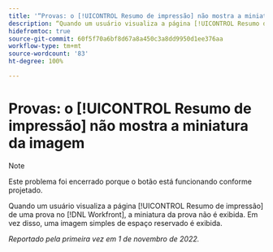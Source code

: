 ```yaml
---
title: '“Provas: o [!UICONTROL Resumo de impressão] não mostra a miniatura da imagem”'
description: “Quando um usuário visualiza a página [!UICONTROL Resumo de impressão] de uma prova no [!DNL Workfront], a miniatura da prova não é exibida. Em vez disso, uma imagem simples de espaço reservado é exibida.”
hidefromtoc: true
source-git-commit: 60f5f70a6bf8d67a8a450c3a8dd9950d1ee376aa
workflow-type: tm+mt
source-wordcount: '83'
ht-degree: 100%

---
```



# Provas: o [!UICONTROL Resumo de impressão] não mostra a miniatura da imagem

<!--This is on both the WF and WFP TOCs-->

>[!NOTE]
>
>Este problema foi encerrado porque o botão está funcionando conforme projetado.

Quando um usuário visualiza a página [!UICONTROL Resumo de impressão] de uma prova no [!DNL Workfront], a miniatura da prova não é exibida. Em vez disso, uma imagem simples de espaço reservado é exibida.

_Reportado pela primeira vez em 1 de novembro de 2022._

